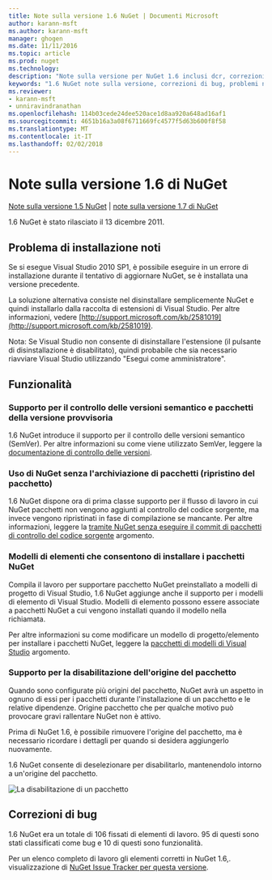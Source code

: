 ```yaml
---
title: Note sulla versione 1.6 NuGet | Documenti Microsoft
author: karann-msft
ms.author: karann-msft
manager: ghogen
ms.date: 11/11/2016
ms.topic: article
ms.prod: nuget
ms.technology: 
description: "Note sulla versione per NuGet 1.6 inclusi dcr, correzioni di bug, le funzionalità aggiunte e problemi noti."
keywords: "1.6 NuGet note sulla versione, correzioni di bug, problemi noti, aggiunta di funzionalità, eseguire"
ms.reviewer:
- karann-msft
- unniravindranathan
ms.openlocfilehash: 114b03cede24dee520ace1d8aa920a648ad16af1
ms.sourcegitcommit: 4651b16a3a08f6711669fc4577f5d63b600f8f58
ms.translationtype: MT
ms.contentlocale: it-IT
ms.lasthandoff: 02/02/2018
---
```

 # <a name="nuget-16-release-notes"></a>Note sulla versione 1.6 di NuGet

[Note sulla versione 1.5 NuGet](../release-notes/nuget-1.5.md) | [note sulla versione 1.7 di NuGet](../release-notes/nuget-1.7.md)

1.6 NuGet è stato rilasciato il 13 dicembre 2011.

## <a name="known-installation-issue"></a>Problema di installazione noti
Se si esegue Visual Studio 2010 SP1, è possibile eseguire in un errore di installazione durante il tentativo di aggiornare NuGet, se è installata una versione precedente.

La soluzione alternativa consiste nel disinstallare semplicemente NuGet e quindi installarlo dalla raccolta di estensioni di Visual Studio.  Per altre informazioni, vedere [http://support.microsoft.com/kb/2581019](http://support.microsoft.com/kb/2581019).

Nota: Se Visual Studio non consente di disinstallare l'estensione (il pulsante di disinstallazione è disabilitato), quindi probabile che sia necessario riavviare Visual Studio utilizzando "Esegui come amministratore".

## <a name="features"></a>Funzionalità

### <a name="support-for-semantic-versioning-and-prerelease-packages"></a>Supporto per il controllo delle versioni semantico e pacchetti della versione provvisoria
1.6 NuGet introduce il supporto per il controllo delle versioni semantico (SemVer). Per altre informazioni su come viene utilizzato SemVer, leggere la [documentazione di controllo delle versioni](../create-packages/prerelease-packages.md).

### <a name="using-nuget-without-checking-in-packages-package-restore"></a>Uso di NuGet senza l'archiviazione di pacchetti (ripristino del pacchetto)
1.6 NuGet dispone ora di prima classe supporto per il flusso di lavoro in cui NuGet pacchetti non vengono aggiunti al controllo del codice sorgente, ma invece vengono ripristinati in fase di compilazione se mancante. Per altre informazioni, leggere la [tramite NuGet senza eseguire il commit di pacchetti di controllo del codice sorgente](../consume-packages/packages-and-source-control.md) argomento.

### <a name="item-templates-that-install-nuget-packages"></a>Modelli di elementi che consentono di installare i pacchetti NuGet
Compila il lavoro per supportare pacchetto NuGet preinstallato a modelli di progetto di Visual Studio, 1.6 NuGet aggiunge anche il supporto per i modelli di elemento di Visual Studio. Modelli di elemento possono essere associate a pacchetti NuGet a cui vengono installati quando il modello nella richiamata.

Per altre informazioni su come modificare un modello di progetto/elemento per installare i pacchetti NuGet, leggere la [pacchetti di modelli di Visual Studio](../visual-studio-extensibility/visual-studio-templates.md) argomento.

### <a name="support-for-disabling-package-sources"></a>Supporto per la disabilitazione dell'origine del pacchetto
Quando sono configurate più origini del pacchetto, NuGet avrà un aspetto in ognuno di essi per i pacchetti durante l'installazione di un pacchetto e le relative dipendenze. Origine pacchetto che per qualche motivo può provocare gravi rallentare NuGet non è attivo.

Prima di NuGet 1.6, è possibile rimuovere l'origine del pacchetto, ma è necessario ricordare i dettagli per quando si desidera aggiungerlo nuovamente.

1.6 NuGet consente di deselezionare per disabilitarlo, mantenendolo intorno a un'origine del pacchetto.

![La disabilitazione di un pacchetto](./media/package-source-with-disabled-source.png)

## <a name="bug-fixes"></a>Correzioni di bug
1.6 NuGet era un totale di 106 fissati di elementi di lavoro. 95 di questi sono stati classificati come bug e 10 di questi sono funzionalità.

Per un elenco completo di lavoro gli elementi corretti in NuGet 1.6,. visualizzazione di [NuGet Issue Tracker per questa versione](http://nuget.codeplex.com/workitem/list/advanced?keyword=&status=Closed&type=All&priority=All&release=NuGet%201.6&assignedTo=All&component=All&sortField=Votes&sortDirection=Descending&page=0).
